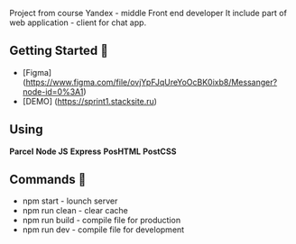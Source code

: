 Project from course Yandex - middle Front end developer
It include part of web application - client for chat app. 

## Getting Started 🚀

* [Figma] (https://www.figma.com/file/ovjYpFJqUreYoOcBK0ixb8/Messanger?node-id=0%3A1) 
* [DEMO] (https://sprint1.stacksite.ru)

## Using 

**Parcel** **Node JS** **Express** **PosHTML** **PostCSS**

## Commands 💬

* npm start - lounch server
* npm run clean - clear cache
* npm run build - compile file for production
* npm run dev - compile file for development
